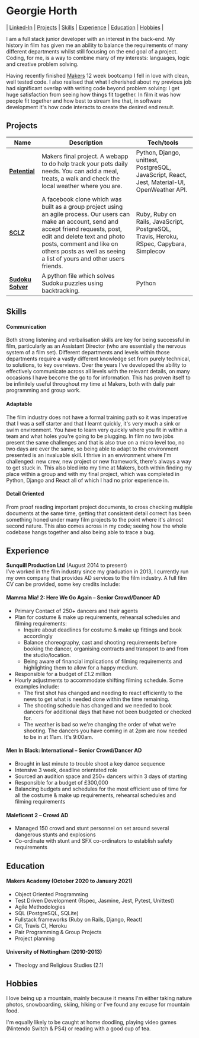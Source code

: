 # Georgie Horth

| [Linked-In](https://www.linkedin.com/in/georgie-horth-481961205/) | [Projects](#Projects) | [Skills](#Skills) | [Experience](#Experience) | [Education](#Education) | [Hobbies](#Hobbies) |

I am a full stack junior developer with an interest in the back-end. My history in film has given me an ability to balance the requirements of many different departments whilst still focusing on the end goal of a project. Coding, for me, is a way to combine many of my interests: languages, logic and creative problem solving. 

Having recently finished [Makers]( https://makers.tech/) 12 week bootcamp I fell in love with clean, well tested code. I also realised that what I cherished about my previous job had significant overlap with writing code beyond problem solving: I get huge satisfaction from seeing how things fit together. In film it was how people fit together and how best to stream line that, in software development it's how code interacts to create the desired end result.

## Projects

| Name                         | Description       | Tech/tools        |
| ---------------------------- | ----------------- | ----------------- |
| [**Petential**](https://github.com/stringiest/petential_extension)             | Makers final project. A webapp to do help track your pets daily needs. You can add a meal, treats, a walk and check the local weather where you are.| Python, Django, unittest, PostgreSQL, JavaScript, React, Jest, Material-UI, OpenWeather API. |
| [**SCLZ**](https://github.com/horthbynorthwest/acebook-SCLZ) | A facebook clone which was built as a group project using an agile process. Our users can make an account, send and accept friend requests, post, edit and delete text and photo posts, comment and like on others posts as well as seeing a list of yours and other users friends. | Ruby, Ruby on Rails, JavaScript, PostgreSQL, Travis, Heroku, RSpec, Capybara, Simplecov               |
| [**Sudoku Solver**](https://github.com/horthbynorthwest/sudoku_solver) | A python file which solves Sudoku puzzles using backtracking. | Python |

## Skills

#### Communication
Both strong listening and verbalisation skills are key for being successful in film, particularly as an Assistant Director (who are essentially the nervous system of a film set). Different departments and levels within those departments require a vastly different knowledge set from purely technical, to solutions, to key overviews. Over the years I've developed the ability to effectively communicate across all levels with the relevant details, on many occasions I have become the go to for information. This has proven itself to be infinitely useful throughout my time at Makers, both with daily pair programming and group work. 

#### Adaptable
The film industry does not have a formal training path so it was imperative that I was a self starter and that I learnt quickly, it's very much a sink or swim environment. You have to learn very quickly where you fit in within a team and what holes you're going to be plugging. In film no two jobs present the same challenges and that is also true on a micro level too, no two days are ever the same, so being able to adapt to the environment presented is an invaluable skill. I thrive in an environment where I'm challenged: new crew, new project or new framework, there's always a way to get stuck in. This also bled into my time at Makers, both within finding my place within a group and with my final project, which was completed in Python, Django and React all of which I had no prior experience in. 

#### Detail Oriented
From proof reading important project documents, to cross checking multiple documents at the same time, getting that consistent detail correct has been something honed under many film projects to the point where it's almost second nature. This also comes across in my code; seeing how the whole codebase hangs together and also being able to trace a bug.


## Experience

**Sunquill Production Ltd** (August 2014 to present)  
I’ve worked in the film industry since my graduation in 2013, I currently run my own company that provides AD services to the film industry. A full film CV can be provided, some key credits include:

#### Mamma Mia! 2: Here We Go Again – Senior Crowd/Dancer AD
 - Primary Contact of 250+ dancers and their agents
 - Plan for costume & make up requirements, rehearsal schedules and filming requirements:
	 - Inquire about deadlines for costume & make up fittings and book accordingly
	 - Balance choreography, cast and shooting requirements before booking the dancer, organising contracts and transport to and from the studio/location.
	 - Being aware of financial implications of filming requirements and highlighting them to allow for a happy medium.
 - Responsible for a budget of £1.2 million
 - Hourly adjustments to accommodate shifting filming schedule. Some examples include:
	 - The first shot has changed and needing to react efficiently to the news to get what is needed done within the time remaining.
	 - The shooting schedule has changed and we needed to book dancers for additional days that have not been budgeted or checked for.
	 - The weather is bad so we're changing the order of what we're shooting. The dancers you have coming in at 2pm are now needed to be in at 11am. It's 9:00am.
	 

 #### Men In Black: International – Senior Crowd/Dancer AD
 - Brought in last minute to trouble shoot a key dance sequence
 - Intensive 3 week, deadline orientated role
 - Sourced an audition space and 250+ dancers within 3 days of starting
 - Responsible for a budget of £300,000
 - Balancing budgets and schedules for the most efficient use of time for all the costume & make up requirements, rehearsal schedules and filming requirements

 #### Maleficent 2 – Crowd AD
 - Managed 150 crowd and stunt personnel on set around several dangerous stunts and explosions
 - Co-ordinate with stunt and SFX co-ordinators to establish safety requirements


## Education

#### Makers Academy (October 2020 to January 2021)

- Object Oriented Programming 
- Test Driven Development (Rspec, Jasmine, Jest, Pytest, Unittest)
- Agile Methodologies
- SQL (PostgreSQL, SQLite)
- Fullstack frameworks (Ruby on Rails, Django, React)
- Git, Travis CI, Heroku
- Pair Programming & Group Projects
- Project planning

#### University of Nottingham (2010-2013)

- Theology and Religious Studies (2.1)


## Hobbies

I love being up a mountain, mainly because it means I'm either taking nature photos, snowboarding, skiing, hiking or I've found any excuse for mountain food.

I'm equally likely to be caught at home doodling, playing video games (Nintendo Switch & PS4) or reading with a good cup of tea.
